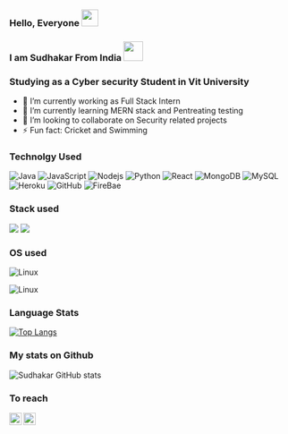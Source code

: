 
### Hello, Everyone <img src="https://raw.githubusercontent.com/MartinHeinz/MartinHeinz/master/wave.gif" width="30px">

### I am Sudhakar From India <img src="https://raw.githubusercontent.com/lipis/flag-icon-css/master/flags/4x3/in.svg" width="35px">
### Studying as a Cyber security Student in Vit University 


- 🔭 I’m currently working as Full Stack Intern
- 🌱 I’m currently learning MERN stack and Pentreating testing
- 👯 I’m looking to collaborate on Security related projects 
- ⚡ Fun fact: Cricket and Swimming

### Technolgy Used
![Java](https://img.shields.io/badge/-java-E34A86?style=flat-square&logo=java)
![JavaScript](https://img.shields.io/badge/-JavaScript-black?style=flat-square&logo=javascript)
![Nodejs](https://img.shields.io/badge/-Nodejs-black?style=flat-square&logo=Node.js)
![Python](https://img.shields.io/badge/-Python-black?style=flat-square&logo=Python)
![React](https://img.shields.io/badge/-React-black?style=flat-square&logo=react)
![MongoDB](https://img.shields.io/badge/-MongoDB-black?style=flat-square&logo=mongodb)
![MySQL](https://img.shields.io/badge/-MySQL-black?style=flat-square&logo=mysql)
![Heroku](https://img.shields.io/badge/-Heroku-430098?style=flat-square&logo=heroku)
![GitHub](https://img.shields.io/badge/-GitHub-181717?style=flat-square&logo=github)
![FireBae](https://img.shields.io/badge/-FireBase-181717?style=flat-square&logo=firebase)
### Stack used
![](https://img.shields.io/badge/Java-Spring_Boot-blueviolet)  ![](https://img.shields.io/badge/JavaScript-MERN-blueviolet)
### OS used
![Linux](https://img.shields.io/badge/-Linux-181717?style=flat-square&logo=linux) 

![Linux](https://img.shields.io/badge/-Windows-430098?style=flat-square&logo=windows) 


### Language Stats
[![Top Langs](https://github-readme-stats.vercel.app/api/top-langs/?username=SudhaKarRanji&theme=cobalt)](https://github.com/SudhaKarRanji/github-readme-stats) 



### My stats on Github
![Sudhakar GitHub stats](https://github-readme-stats.vercel.app/api?username=SudhaKarRanji&show_icons=true&theme=algolia)

### To reach
<a href="https://twitter.com/prince_ranji">
  <img align="left" alt="Sudhakar Ranjith | Twitter" width="22px" src="https://raw.githubusercontent.com/peterthehan/peterthehan/master/assets/twitter.svg" />
</a>
<a href="https://www.linkedin.com/in/sudhakar-b-0837b2156/">
  <img align="left" alt="Sudhakar's LinkedIN" width="22px" src="https://raw.githubusercontent.com/peterthehan/peterthehan/master/assets/linkedin.svg" />
</a>


